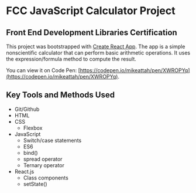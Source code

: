 # FCC JavaScript Calculator Project

## Front End Development Libraries Certification

This project was bootstrapped with [Create React App](https://github.com/facebook/create-react-app). The app is a simple nonscientific calculator that can perform basic arithmetic operations. It uses the expression/formula method to compute the result.

You can view it on Code Pen: [https://codepen.io/mikeattah/pen/XWROPYq](https://codepen.io/mikeattah/pen/XWROPYq).

## Key Tools and Methods Used

- Git/Github
- HTML
- CSS
  - Flexbox
- JavaScript
  - Switch/case statements
  - ES6
  - bind()
  - spread operator
  - Ternary operator
- React.js
  - Class components
  - setState()
